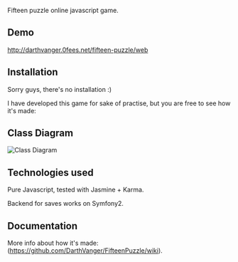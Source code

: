 Fifteen puzzle online javascript game.

Demo
----
http://darthvanger.0fees.net/fifteen-puzzle/web

Installation
------------
Sorry guys, there's no installation :)

I have developed this game for sake of practise, but you are free to see how it's made:

Class Diagram
-------------
![Class Diagram](../../wiki/FifteenPuzzle.png)


Technologies used
-----------------
Pure Javascript, tested with Jasmine + Karma.

Backend for saves works on Symfony2.

Documentation
-------------
More info about how it's made: (https://github.com/DarthVanger/FifteenPuzzle/wiki).
